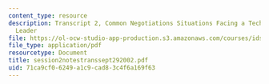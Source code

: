 ```yaml
---
content_type: resource
description: Transcript 2, Common Negotiations Situations Facing a Technology Policy
  Leader
file: https://ol-ocw-studio-app-production.s3.amazonaws.com/courses/ids-910-leadership-development-fall-2002/71ca9cf06249a1c9cad83c4f6a169f63_session2notestranssept292002.pdf
file_type: application/pdf
resourcetype: Document
title: session2notestranssept292002.pdf
uid: 71ca9cf0-6249-a1c9-cad8-3c4f6a169f63
---
```

